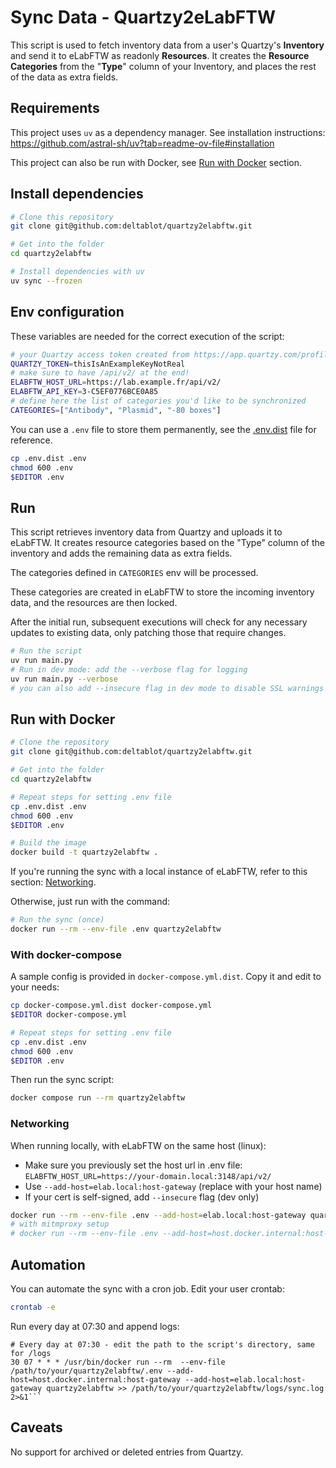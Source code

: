 # Sync Data - Quartzy2eLabFTW

This script is used to fetch inventory data from a user's Quartzy's **Inventory** and send it to eLabFTW as readonly **Resources**.
It creates the **Resource Categories** from the "**Type**" column of your Inventory, and places the rest of the data as extra fields.

## Requirements

This project uses `uv` as a dependency manager. See installation instructions: https://github.com/astral-sh/uv?tab=readme-ov-file#installation

This project can also be run with Docker, see [Run with Docker](#run-with-docker) section.

## Install dependencies

~~~bash
# Clone this repository
git clone git@github.com:deltablot/quartzy2elabftw.git

# Get into the folder
cd quartzy2elabftw

# Install dependencies with uv
uv sync --frozen
~~~

## Env configuration

These variables are needed for the correct execution of the script:

~~~bash
# your Quartzy access token created from https://app.quartzy.com/profile/access-tokens
QUARTZY_TOKEN=thisIsAnExampleKeyNotReal
# make sure to have /api/v2/ at the end!
ELABFTW_HOST_URL=https://lab.example.fr/api/v2/
ELABFTW_API_KEY=3-C5EF0776BCE0A85
# define here the list of categories you'd like to be synchronized
CATEGORIES=["Antibody", "Plasmid", "-80 boxes"]
~~~

You can use a `.env` file to store them permanently, see the [.env.dist](./.env.dist) file for reference.

~~~bash
cp .env.dist .env
chmod 600 .env
$EDITOR .env
~~~

## Run

This script retrieves inventory data from Quartzy and uploads it to eLabFTW. It creates resource categories based on the "Type" column of the inventory and adds the remaining data as extra fields.

The categories defined in `CATEGORIES` env will be processed.

These categories are created in eLabFTW to store the incoming inventory data, and the resources are then locked.

After the initial run, subsequent executions will check for any necessary updates to existing data, only patching those that require changes.

~~~bash
# Run the script
uv run main.py
# Run in dev mode: add the --verbose flag for logging
uv run main.py --verbose
# you can also add --insecure flag in dev mode to disable SSL warnings
~~~

## Run with Docker

```bash
# Clone the repository
git clone git@github.com:deltablot/quartzy2elabftw.git

# Get into the folder
cd quartzy2elabftw

# Repeat steps for setting .env file
cp .env.dist .env
chmod 600 .env
$EDITOR .env

# Build the image
docker build -t quartzy2elabftw .
```

If you're running the sync with a local instance of eLabFTW, refer to this section: [Networking](#Networking).

Otherwise, just run with the command:

```bash
# Run the sync (once)
docker run --rm --env-file .env quartzy2elabftw
```

### With docker-compose

A sample config is provided in `docker-compose.yml.dist`. Copy it and edit to your needs:

```bash
cp docker-compose.yml.dist docker-compose.yml
$EDITOR docker-compose.yml

# Repeat steps for setting .env file
cp .env.dist .env
chmod 600 .env
$EDITOR .env
```

Then run the sync script:

```bash
docker compose run --rm quartzy2elabftw
```

### Networking

When running locally, with eLabFTW on the same host (linux):

- Make sure you previously set the host url in .env file: `ELABFTW_HOST_URL=https://your-domain.local:3148/api/v2/`
- Use `--add-host=elab.local:host-gateway` (replace with your host name)
- If your cert is self-signed, add `--insecure` flag (dev only)

```bash
docker run --rm --env-file .env --add-host=elab.local:host-gateway quartzy2elabftw --insecure
# with mitmproxy setup
# docker run --rm --env-file .env --add-host=host.docker.internal:host-gateway --add-host=elab.local:host-gateway -e HTTP_PROXY=http://host.docker.internal:8080 -e HTTPS_PROXY=http://host.docker.internal:8080 -e NO_PROXY= -e REQUESTS_CA_BUNDLE=/mitmproxy/mitmproxy-ca.pem -v /path/to/your/.mitmproxy:/mitmproxy:ro,Z quartzy2elabftw --insecure
```

## Automation

You can automate the sync with a cron job. Edit your user crontab:

```bash
crontab -e
```

Run every day at 07:30 and append logs:

```cron
# Every day at 07:30 - edit the path to the script's directory, same for /logs
30 07 * * * /usr/bin/docker run --rm  --env-file /path/to/your/quartzy2elabftw/.env --add-host=host.docker.internal:host-gateway --add-host=elab.local:host-gateway quartzy2elabftw >> /path/to/your/quartzy2elabftw/logs/sync.log 2>&1```
```

## Caveats

No support for archived or deleted entries from Quartzy.
